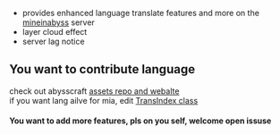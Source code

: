 * provides enhanced language translate features and more on the [mineinabyss](https://mineinabyss.com/) server  
* layer cloud effect
* server lag notice
## You want to contribute language
check out abysscraft [assets repo and webalte](https://github.com/EpsilonNetWorkGroup/AbyssCraftClient-assets)  
if you want lang ailve for mia, edit [TransIndex class]()  
#### You want to add more features, pls on you self, welcome open issuse